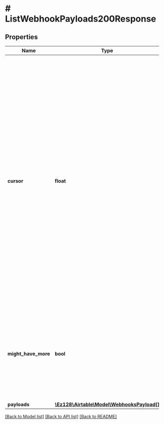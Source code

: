 # # ListWebhookPayloads200Response

## Properties

Name | Type | Description | Notes
------------ | ------------- | ------------- | -------------
**cursor** | **float** | The cursor field in the response indicates the transaction number of the payload that would immediately follow the last payload returned in this request. Payloads are returned in transaction order, so the last payload&#39;s transaction number is (cursor-1), the second-to-last payload&#39;s transaction number is (cursor-2), and so on. Each payload is associated with an incrementing cursor number. If there are no returned payloads, then the cursor in the response will be the same as the cursor specified in the request. The number of the next payload to be generated can be retrieved from cursorForNextPayload in [list webhooks](/api/list-webhooks). Payloads are deleted from Airtable&#39;s servers after 1 week whether or not the client has seen them. The cursor value for the next payload is never reset, even if payloads are deleted. |
**might_have_more** | **bool** | Indicates whether or not there are additional payloads. If mightHaveMore is true, the client should send another request immediately and pass in the cursor from this response, as there could be more payloads. If mightHaveMore is false, there are definitely no more payloads. |
**payloads** | [**\Ez128\Airtable\Model\WebhooksPayload[]**](WebhooksPayload.md) |  |

[[Back to Model list]](../../README.md#models) [[Back to API list]](../../README.md#endpoints) [[Back to README]](../../README.md)

